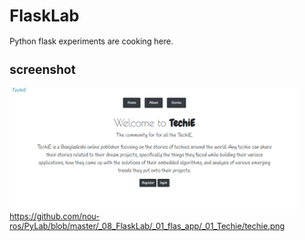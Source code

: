 # FlaskLab
Python flask experiments are cooking here. 

## screenshot
![Example screenshot](./_01_Techie/techie.png) https://github.com/nou-ros/PyLab/blob/master/_08_FlaskLab/_01_flas_app/_01_Techie/techie.png
